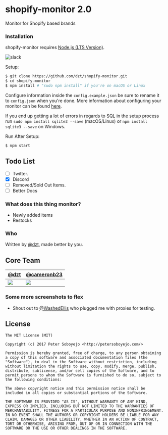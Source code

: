 # shopify-monitor 2.0
Monitor for Shopify based brands

### Installation

shopify-monitor requires [Node.js (LTS Version)](http://nodejs.org/).

![slack](https://i.imgur.com/34ziNVQ.png)

Setup:

```sh
$ git clone https://github.com/dzt/shopify-monitor.git
$ cd shopify-monitor
$ npm install # "sudo npm install" if you're on macOS or Linux
```

Configure information inside the `config.example.json` be sure to rename it to `config.json` when you're done. More information about configuring your monitor can be found <a href="https://github.com/dzt/shopify-monitor/wiki/Configuring-your-monitor">here</a>.

If you end up getting a lot of errors in regards to SQL in the setup process run `sudo npm install sqlite3 --save` (macOS/Linux) or `npm install sqlite3 --save` on Windows.


Run After Setup:

```sh
$ npm start
```

## Todo List
- [ ] Twitter.
- [x] Discord
- [ ] Removed/Sold Out Items.
- [ ] Better Docs

### What does this thing monitor?
- Newly added items
- Restocks

### Who

Written by <a href="http://petersoboyejo.com/">@dzt</a>, made better by you.

## Core Team

| [@dzt](https://github.com/dzt) | [@cameronb23](https://github.com/cameronb23) |
|---|---|
| [![](https://avatars1.githubusercontent.com/u/6421443?v=3&s=100)](https://github.com/dzt) | [![](https://avatars1.githubusercontent.com/u/7783071?v=3&s=100)](https://github.com/cameronb23) |

### Some more screenshots to flex

- Shout out to [@WashedEllis](https://twitter.com/WashedEllis) who plugged me with proxies for testing.

## License

```
The MIT License (MIT)

Copyright (c) 2017 Peter Soboyejo <http://petersoboyejo.com/>

Permission is hereby granted, free of charge, to any person obtaining a copy of this software and associated documentation files (the "Software"), to deal in the Software without restriction, including without limitation the rights to use, copy, modify, merge, publish, distribute, sublicense, and/or sell copies of the Software, and to permit persons to whom the Software is furnished to do so, subject to the following conditions:

The above copyright notice and this permission notice shall be included in all copies or substantial portions of the Software.

THE SOFTWARE IS PROVIDED "AS IS", WITHOUT WARRANTY OF ANY KIND, EXPRESS OR IMPLIED, INCLUDING BUT NOT LIMITED TO THE WARRANTIES OF MERCHANTABILITY, FITNESS FOR A PARTICULAR PURPOSE AND NONINFRINGEMENT. IN NO EVENT SHALL THE AUTHORS OR COPYRIGHT HOLDERS BE LIABLE FOR ANY CLAIM, DAMAGES OR OTHER LIABILITY, WHETHER IN AN ACTION OF CONTRACT, TORT OR OTHERWISE, ARISING FROM, OUT OF OR IN CONNECTION WITH THE SOFTWARE OR THE USE OR OTHER DEALINGS IN THE SOFTWARE.
```

